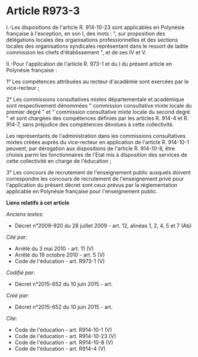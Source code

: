 # Article R973-3

I.-Les dispositions de l'article R. 914-10-23 sont applicables en Polynésie française à l'exception, en son I, des mots : ",
sur proposition des délégations locales des organisations professionnelles et des sections locales des organisations
syndicales représentant dans le ressort de ladite commission les chefs d'établissement ", et de ses IV et V. 

II.-Pour l'application de l'article R. 973-1 et du I du présent article en Polynésie française : 

1° Les compétences attribuées au recteur d'académie sont exercées par le vice-recteur ; 

2° Les commissions consultatives mixtes départementale et académique sont respectivement dénommées " commission consultative
mixte locale du premier degré " et " commission consultative mixte locale du second degré " et sont chargées des compétences
définies par les articles R. 914-4 et R. 914-7, sans préjudice des compétences dévolues à cette collectivité. 

Les représentants de l'administration dans les commissions consultatives mixtes créées auprès du vice-recteur en application
de l'article R. 914-10-1 peuvent, par dérogation aux dispositions de l'article R. 914-10-8, être choisis parmi les
fonctionnaires de l'Etat mis à disposition des services de cette collectivité en charge de l'éducation ; 

3° Les concours de recrutement de l'enseignement public auxquels doivent correspondre les concours de recrutement de
l'enseignement privé pour l'application du présent décret sont ceux prévus par la réglementation applicable en Polynésie
française pour l'enseignement public.

**Liens relatifs à cet article**

_Anciens textes_:

  - Décret n°2009-920 du 28 juillet 2009 - art. 12, alinéas 1, 2, 4, 5 et 7 (Ab)

_Cité par_:

  - Arrêté du 3 mai 2010 - art. 11 (V)
  - Arrêté du 19 octobre 2010 - art. 5 (V)
  - Code de l'éducation - art. R973-1 (V)

_Codifié par_:

  - Décret n°2015-652 du 10 juin 2015 - art.

_Créé par_:

  - Décret n°2015-652 du 10 juin 2015 - art.

_Cite_:

  - Code de l'éducation - art. R914-10-1 (V)
  - Code de l'éducation - art. R914-10-23 (V)
  - Code de l'éducation - art. R914-10-8 (V)
  - Code de l'éducation - art. R914-4 (V)
